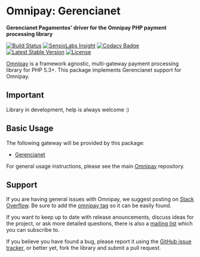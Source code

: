 # Omnipay: Gerencianet

**Gerencianet Pagamentos' driver for the Omnipay PHP payment processing library**

[![Build Status](https://travis-ci.org/fontesoft/omnipay-gerencianet.svg?branch=master)](https://travis-ci.org/fontesoft/omnipay-gerencianet)
[![SensioLabs Insight](https://img.shields.io/sensiolabs/i/03dbf21f-d4fa-4e5e-9eb9-48e80d015579.svg)](https://insight.sensiolabs.com/projects/03dbf21f-d4fa-4e5e-9eb9-48e80d015579)
[![Codacy Badge](https://api.codacy.com/project/badge/Grade/08d7b9ad6d7e447c9460136e41707f88)](https://www.codacy.com/app/fontesoft/omnipay-gerencianet?utm_source=github.com&amp;utm_medium=referral&amp;utm_content=fontesoft/omnipay-gerencianet&amp;utm_campaign=Badge_Grade)
[![Latest Stable Version](https://poser.pugx.org/fontesoft/omnipay-gerencianet/v/stable)](https://packagist.org/packages/fontesoft/omnipay-gerencianet)
[![License](https://poser.pugx.org/fontesoft/omnipay-gerencianet/license)](https://packagist.org/packages/fontesoft/omnipay-gerencianet)

[Omnipay](https://github.com/thephpleague/omnipay) is a framework agnostic, multi-gateway payment processing library for PHP 5.3+. This package implements Gerencianet support for Omnipay.

## Important

Library in development, help is always welcome :)

## Basic Usage

The following gateway will be provided by this package:

* [Gerencianet](https://gerencianet.com.br/)

For general usage instructions, please see the main [Omnipay](https://github.com/thephpleague/omnipay) repository.

## Support

If you are having general issues with Omnipay, we suggest posting on [Stack Overflow](https://stackoverflow.com/). Be sure to add the [omnipay tag](https://stackoverflow.com/questions/tagged/omnipay) so it can be easily found.

If you want to keep up to date with release anouncements, discuss ideas for the project, or ask more detailed questions, there is also a [mailing list](https://groups.google.com/forum/#!forum/omnipay) which you can subscribe to.

If you believe you have found a bug, please report it using the [GitHub issue tracker](https://github.com/thephpleague/omnipay-paypal/issues), or better yet, fork the library and submit a pull request.
